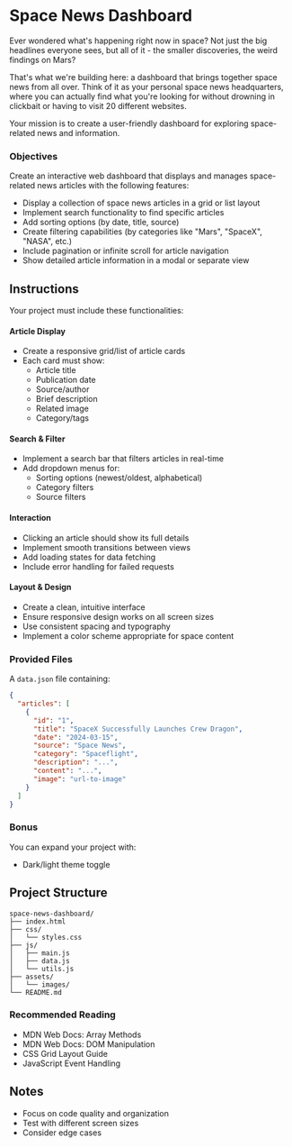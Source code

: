# Space News Dashboard

Ever wondered what's happening right now in space? Not just the big headlines everyone sees, but all of it - the smaller discoveries, the weird findings on Mars?

That's what we're building here: a dashboard that brings together space news from all over. Think of it as your personal space news headquarters, where you can actually find what you're looking for without drowning in clickbait or having to visit 20 different websites.

Your mission is to create a user-friendly dashboard for exploring space-related news and information.

### Objectives

Create an interactive web dashboard that displays and manages space-related news articles with the following features:

- Display a collection of space news articles in a grid or list layout
- Implement search functionality to find specific articles
- Add sorting options (by date, title, source)
- Create filtering capabilities (by categories like "Mars", "SpaceX", "NASA", etc.)
- Include pagination or infinite scroll for article navigation
- Show detailed article information in a modal or separate view

## Instructions

Your project must include these functionalities:

#### Article Display

- Create a responsive grid/list of article cards
- Each card must show:
  - Article title
  - Publication date
  - Source/author
  - Brief description
  - Related image
  - Category/tags

#### Search & Filter

- Implement a search bar that filters articles in real-time
- Add dropdown menus for:
  - Sorting options (newest/oldest, alphabetical)
  - Category filters
  - Source filters

#### Interaction

- Clicking an article should show its full details
- Implement smooth transitions between views
- Add loading states for data fetching
- Include error handling for failed requests

#### Layout & Design

- Create a clean, intuitive interface
- Ensure responsive design works on all screen sizes
- Use consistent spacing and typography
- Implement a color scheme appropriate for space content

### Provided Files

A `data.json` file containing:

```json
{
  "articles": [
    {
      "id": "1",
      "title": "SpaceX Successfully Launches Crew Dragon",
      "date": "2024-03-15",
      "source": "Space News",
      "category": "Spaceflight",
      "description": "...",
      "content": "...",
      "image": "url-to-image"
    }
  ]
}
```

### Bonus

You can expand your project with:

- Dark/light theme toggle

## Project Structure

```
space-news-dashboard/
├── index.html
├── css/
│   └── styles.css
├── js/
│   ├── main.js
│   ├── data.js
│   └── utils.js
├── assets/
│   └── images/
└── README.md
```

### Recommended Reading

- MDN Web Docs: Array Methods
- MDN Web Docs: DOM Manipulation
- CSS Grid Layout Guide
- JavaScript Event Handling

## Notes

- Focus on code quality and organization
- Test with different screen sizes
- Consider edge cases
